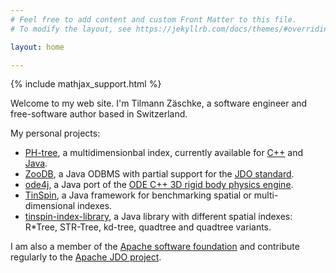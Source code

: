 ```yaml
---
# Feel free to add content and custom Front Matter to this file.
# To modify the layout, see https://jekyllrb.com/docs/themes/#overriding-theme-defaults

layout: home

---
```

{% include mathjax_support.html %}


Welcome to my web site. I'm Tilmann Zäschke, a software engineer and free-software author based in Switzerland.

My personal projects:

 * [PH-tree](http://phtree.org), a multidimensionbal index, currently available for [C++](https://github.com/tzaeschke/phtree-cpp) and [Java](https://github.com/tzaeschke/phtree).
 * [ZooDB](http://zoodb.org), a Java ODBMS with partial support for the [JDO standard](https://db.apache.org/jdo/).
 * [ode4j](http:ode4j.org), a Java port of the [ODE C++ 3D rigid body physics engine](https://www.ode.org/).
 * [TinSpin](http://tinspin.org), a Java framework for benchmarking spatial or multi-dimensional indexes.
 * [tinspin-index-library](https://github.com/tzaeschke/tinspin-indexes), a Java library with different spatial indexes: R\*Tree, STR-Tree, kd-tree, quadtree and quadtree variants.

I am also a member of the [Apache software foundation](https://www.apache.org/) and contribute regularly to the [Apache JDO project](https://db.apache.org/jdo/).


